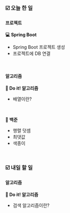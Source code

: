 ### ☑️  오늘 한 일
#### 프로젝트
<strong>💻 Spring Boot</strong>
  - Spring Boot 프로젝트 생성
  - 프로젝트에 DB 연결

<br>

#### 알고리즘
<strong>📖 Do it! 알고리즘</strong>
  - 배열이란?

<br>

<strong>🥈 백준</strong>
  - 행렬 덧셈
  - 최댓값
  - 색종이

<br>

### ☑️  내일 할 일
#### 알고리즘
<strong>📖 Do it! 알고리즘</strong>
  - 검색 알고리즘이란?
